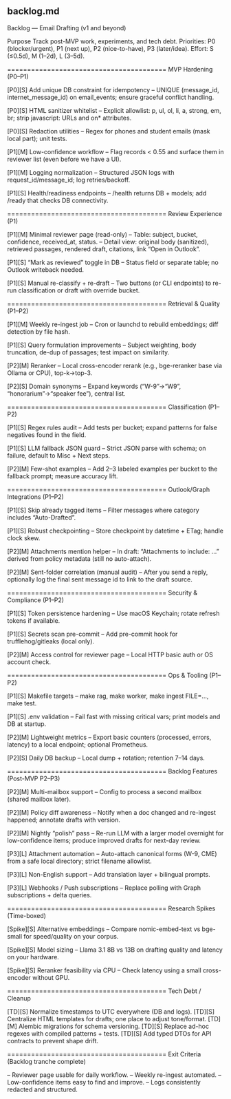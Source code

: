 ## backlog.md

Backlog — Email Drafting (v1 and beyond)

Purpose
Track post-MVP work, experiments, and tech debt. Priorities: P0 (blocker/urgent), P1 (next up), P2 (nice-to-have), P3 (later/idea). Effort: S (≤0.5d), M (1–2d), L (3–5d).

========================================
MVP Hardening (P0–P1)

[P0][S] Add unique DB constraint for idempotency
– UNIQUE (message_id, internet_message_id) on email_events; ensure graceful conflict handling.

[P0][S] HTML sanitizer whitelist
– Explicit allowlist: p, ul, ol, li, a, strong, em, br; strip javascript: URLs and on* attributes.

[P0][S] Redaction utilities
– Regex for phones and student emails (mask local part); unit tests.

[P1][M] Low-confidence workflow
– Flag records < 0.55 and surface them in reviewer list (even before we have a UI).

[P1][M] Logging normalization
– Structured JSON logs with request_id/message_id; log retries/backoff.

[P1][S] Health/readiness endpoints
– /health returns DB + models; add /ready that checks DB connectivity.

========================================
Review Experience (P1)

[P1][M] Minimal reviewer page (read-only)
– Table: subject, bucket, confidence, received_at, status.
– Detail view: original body (sanitized), retrieved passages, rendered draft, citations, link “Open in Outlook”.

[P1][S] “Mark as reviewed” toggle in DB
– Status field or separate table; no Outlook writeback needed.

[P1][S] Manual re-classify + re-draft
– Two buttons (or CLI endpoints) to re-run classification or draft with override bucket.

========================================
Retrieval & Quality (P1–P2)

[P1][M] Weekly re-ingest job
– Cron or launchd to rebuild embeddings; diff detection by file hash.

[P1][S] Query formulation improvements
– Subject weighting, body truncation, de-dup of passages; test impact on similarity.

[P2][M] Reranker
– Local cross-encoder rerank (e.g., bge-reranker base via Ollama or CPU), top-k→top-3.

[P2][S] Domain synonyms
– Expand keywords (“W-9”→“W9”, “honorarium”→“speaker fee”), central list.

========================================
Classification (P1–P2)

[P1][S] Regex rules audit
– Add tests per bucket; expand patterns for false negatives found in the field.

[P1][S] LLM fallback JSON guard
– Strict JSON parse with schema; on failure, default to Misc + Next steps.

[P2][M] Few-shot examples
– Add 2–3 labeled examples per bucket to the fallback prompt; measure accuracy lift.

========================================
Outlook/Graph Integrations (P1–P2)

[P1][S] Skip already tagged items
– Filter messages where category includes “Auto-Drafted”.

[P1][S] Robust checkpointing
– Store checkpoint by datetime + ETag; handle clock skew.

[P2][M] Attachments mention helper
– In draft: “Attachments to include: …” derived from policy metadata (still no auto-attach).

[P2][M] Sent-folder correlation (manual audit)
– After you send a reply, optionally log the final sent message id to link to the draft source.

========================================
Security & Compliance (P1–P2)

[P1][S] Token persistence hardening
– Use macOS Keychain; rotate refresh tokens if available.

[P1][S] Secrets scan pre-commit
– Add pre-commit hook for trufflehog/gitleaks (local only).

[P2][M] Access control for reviewer page
– Local HTTP basic auth or OS account check.

========================================
Ops & Tooling (P1–P2)

[P1][S] Makefile targets
– make rag, make worker, make ingest FILE=…, make test.

[P1][S] .env validation
– Fail fast with missing critical vars; print models and DB at startup.

[P2][M] Lightweight metrics
– Export basic counters (processed, errors, latency) to a local endpoint; optional Prometheus.

[P2][S] Daily DB backup
– Local dump + rotation; retention 7–14 days.

========================================
Backlog Features (Post-MVP P2–P3)

[P2][M] Multi-mailbox support
– Config to process a second mailbox (shared mailbox later).

[P2][M] Policy diff awareness
– Notify when a doc changed and re-ingest happened; annotate drafts with version.

[P2][M] Nightly “polish” pass
– Re-run LLM with a larger model overnight for low-confidence items; produce improved drafts for next-day review.

[P3][L] Attachment automation
– Auto-attach canonical forms (W-9, CME) from a safe local directory; strict filename allowlist.

[P3][L] Non-English support
– Add translation layer + bilingual prompts.

[P3][L] Webhooks / Push subscriptions
– Replace polling with Graph subscriptions + delta queries.

========================================
Research Spikes (Time-boxed)

[Spike][S] Alternative embeddings
– Compare nomic-embed-text vs bge-small for speed/quality on your corpus.

[Spike][S] Model sizing
– Llama 3.1 8B vs 13B on drafting quality and latency on your hardware.

[Spike][S] Reranker feasibility via CPU
– Check latency using a small cross-encoder without GPU.

========================================
Tech Debt / Cleanup

[TD][S] Normalize timestamps to UTC everywhere (DB and logs).
[TD][S] Centralize HTML templates for drafts; one place to adjust tone/format.
[TD][M] Alembic migrations for schema versioning.
[TD][S] Replace ad-hoc regexes with compiled patterns + tests.
[TD][S] Add typed DTOs for API contracts to prevent shape drift.

========================================
Exit Criteria (Backlog tranche complete)

– Reviewer page usable for daily workflow.
– Weekly re-ingest automated.
– Low-confidence items easy to find and improve.
– Logs consistently redacted and structured.
